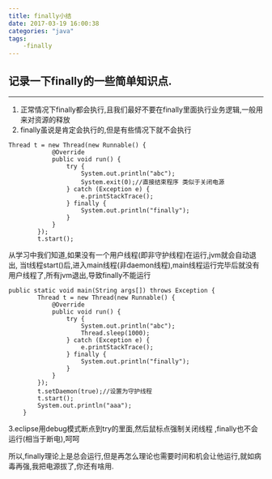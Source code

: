 ```yaml
---
title: finally小结
date: 2017-03-19 16:00:38
categories: "java"
tags: 
	-finally
---
```



## 记录一下finally的一些简单知识点.

---
1.  正常情况下finally都会执行,且我们最好不要在finally里面执行业务逻辑,一般用来对资源的释放
2. finally虽说是肯定会执行的,但是有些情况下就不会执行
<!--more-->
```
Thread t = new Thread(new Runnable() {
			@Override
			public void run() {
				try {
					System.out.println("abc");
					System.exit(0);//直接结束程序 类似于关闭电源
				} catch (Exception e) {
					e.printStackTrace();
				} finally {
					System.out.println("finally");
				}
			}
		});
		t.start();
```
从学习中我们知道,如果没有一个用户线程(即非守护线程)在运行,jvm就会自动退出, 当t线程start()后,进入main线程(非daemon线程),main线程运行完毕后就没有用户线程了,所有jvm退出,导致finally不能运行

```
public static void main(String args[]) throws Exception {
		Thread t = new Thread(new Runnable() {
			@Override
			public void run() {
				try {
					System.out.println("abc");
					Thread.sleep(1000);
				} catch (Exception e) {
					e.printStackTrace();
				} finally {
					System.out.println("finally");
				}
			}
		});
		t.setDaemon(true);//设置为守护线程
		t.start();
		System.out.println("aaa");
	}
```



3.eclipse用debug模式断点到try的里面,然后鼠标点强制关闭线程 ,finally也不会运行(相当于断电),呵呵

所以,finally理论上是总会运行,但是再怎么理论也需要时间和机会让他运行,就如病毒再强,我把电源拔了,你还有啥用.